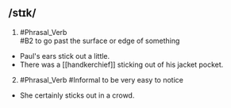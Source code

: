 ## /stɪk/ 
1. #Phrasal_Verb  
#B2 
to go past the surface or edge of something

- Paul's ears stick out a little.
- There was a [[handkerchief]] sticking out of his jacket pocket.

2. #Phrasal_Verb  #Informal 
to be very easy to notice

- She certainly sticks out in a crowd.